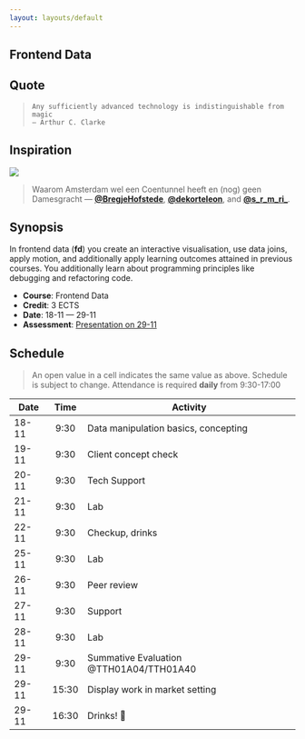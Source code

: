 ```yaml
---
layout: layouts/default
---
```


## Frontend Data

## Quote

> ```text
> Any sufficiently advanced technology is indistinguishable from magic
> — Arthur C. Clarke
> ```

## Inspiration

[![][inspiration-cover]][inspiration-link]

> Waarom Amsterdam wel een Coentunnel heeft en (nog) geen Damesgracht
> — [**@BregjeHofstede**][bregje], [**@dekorteleon**][leon], and
> [**@s_r_m_ri_**][sara].

## Synopsis

In frontend data (**fd**) you create an interactive visualisation, use data
joins, apply motion, and additionally apply learning outcomes attained in
previous courses.
You additionally learn about programming principles like debugging and
refactoring code.

*   **Course**: Frontend Data
*   **Credit**: 3 ECTS
*   **Date**: 18-11 — 29-11
*   **Assessment**: [Presentation on 29-11][assessment]

## Schedule
> An open value in a cell indicates the same value as above.
> Schedule is subject to change.
Attendance is required **daily** from 9:30-17:00

| Date  | Time  | Activity                                |
| ----- | :---: | --------------------------------------- |
| 18-11 | 9:30  | Data manipulation basics, concepting    |
| 19-11 | 9:30  | Client concept check                    |
| 20-11 | 9:30  | Tech Support                            |
| 21-11 | 9:30  | Lab                                     |
| 22-11 | 9:30  | Checkup, drinks                         |
| 25-11 | 9:30  | Lab                                     |
| 26-11 | 9:30  | Peer review                             |
| 27-11 | 9:30  | Support                                 |
| 28-11 | 9:30  | Lab                                     |
| 29-11 | 9:30  | Summative Evaluation @TTH01A04/TTH01A40 |
| 29-11 | 15:30 | Display work in market setting          |
| 29-11 | 16:30 | Drinks! 🍹                               |

[banner]: https://cdn.jsdelivr.net/gh/cmda-tt/logo@6b810afa/banner-frontend-data.svg

[inspiration-cover]: ../images/streets.jpg

[inspiration-link]: https://decorrespondent.nl/8085/waarom-amsterdam-wel-een-coentunnel-heeft-en-nog-geen-damesgracht/1030332074310-8ac646fc

[assessment]: ./assessment.md

[leon]: https://twitter.com/dekorteleon

[bregje]: https://twitter.com/BregjeHofstede

[sara]: https://twitter.com/s_r_m_ri_
